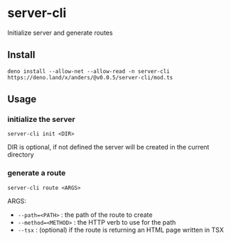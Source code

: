 # server-cli

Initialize server and generate routes

## Install

```
deno install --allow-net --allow-read -n server-cli https://deno.land/x/anders/@v0.0.5/server-cli/mod.ts
```

## Usage

### initialize the server

`server-cli init <DIR>`

DIR is optional, if not defined the server will be created in the current directory

### generate a route

`server-cli route <ARGS>`

ARGS:

- `--path=<PATH>` : the path of the route to create
- `--method=<METHOD>` : the HTTP verb to use for the path
- `--tsx` : (optional) if the route is returning an HTML page written in TSX
